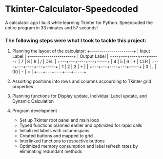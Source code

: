 # Tkinter-Calculator-Speedcoded
A calculator app I built while learning Tkinter for Python. Speedcoded the entire program in 33 minutes and 57 seconds!

### The following steps were what I took to tackle this project:

1. Planning the layout of the calculator:
    +----------------------+
    |      Input Label     |
    +----------------------+
    |      Output Label    |
    +---+---+----+---+-----+
    | 7 | 8 | 9  | / | DEL |
    +---+---+----+---+-----+
    | 4 | 5 | 6  | * | CLR |
    +---+---+----+---+-----+
    | 1 | 2 | 3  | + |     |
    +---+---+----+---+-----+
    | 0 | . | 00 | - |  =  |
    +---+---+----+---+-----+

2. Assorting positions into rows and columns accourding to Tkinter grid properties

3. Planning functions for Display update, Individual Label update, and Dynamic Calculation

4. Program development
    * Set up Tkinter root panel and main loop
    * Typed functions planned earlier and optimized for rapid calls
    * Initialized labels with columnspans
    * Created buttons and mapped to grid
    * Interlinked functions to respective buttons
    * Optimized memory consumption and label refresh rates by eliminating redundant methods
